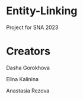 # Entity-Linking
Project for SNA 2023


# Creators
Dasha Gorokhova

Elina Kalinina

Anastasia Rezova
